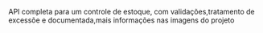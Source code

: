 API completa para um controle de estoque, com validações,tratamento de excessõe e documentada,mais informações nas imagens do projeto

